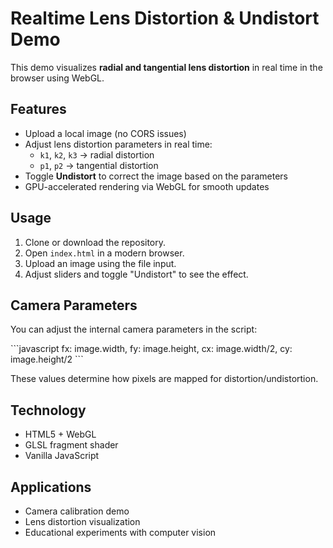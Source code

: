 # Realtime Lens Distortion & Undistort Demo

This demo visualizes **radial and tangential lens distortion** in real time in the browser using WebGL.

## Features
- Upload a local image (no CORS issues)
- Adjust lens distortion parameters in real time:
  - `k1`, `k2`, `k3` → radial distortion
  - `p1`, `p2` → tangential distortion
- Toggle **Undistort** to correct the image based on the parameters
- GPU-accelerated rendering via WebGL for smooth updates

## Usage
1. Clone or download the repository.
2. Open `index.html` in a modern browser.
3. Upload an image using the file input.
4. Adjust sliders and toggle "Undistort" to see the effect.

## Camera Parameters
You can adjust the internal camera parameters in the script:

\`\`\`javascript
fx: image.width,
fy: image.height,
cx: image.width/2,
cy: image.height/2
\`\`\`

These values determine how pixels are mapped for distortion/undistortion.

## Technology
- HTML5 + WebGL
- GLSL fragment shader
- Vanilla JavaScript

## Applications
- Camera calibration demo
- Lens distortion visualization
- Educational experiments with computer vision
